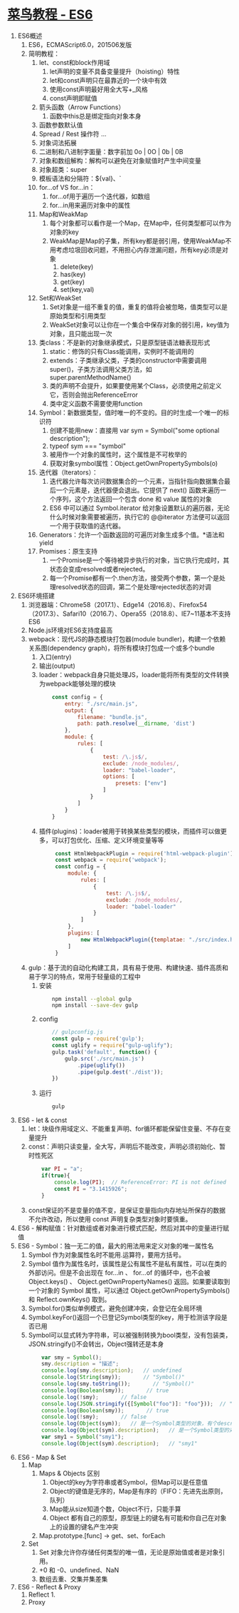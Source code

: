 # [菜鸟教程 - ES6](https://www.runoob.com/w3cnote/es6-tutorial.html)

1. ES6概述
    1. ES6，ECMAScript6.0，201506发版
    2. 简明教程：
       1. let、const和block作用域
          1. let声明的变量不具备变量提升（hoisting）特性
          2. let和const声明只在最靠近的一个块中有效
          3. 使用const声明最好用全大写+_风格
          4. const声明即赋值
       2. 箭头函数（Arrow Functions）
          1. 函数中this总是绑定指向对象本身
       3. 函数参数默认值
       4. Spread / Rest 操作符 ...
       5. 对象词法拓展
       6. 二进制和八进制字面量：数字前加 0o | 0O | 0b | 0B
       7. 对象和数组解构：解构可以避免在对象赋值时产生中间变量
       8. 对象超类：super
       9. 模板语法和分隔符：${val}、`
       10. for...of VS for...in：
           1.  for...of用于遍历一个迭代器，如数组
           2.  for...in用来遍历对象中的属性
       11. Map和WeakMap
           1.  每个对象都可以看作是一个Map，在Map中，任何类型都可以作为对象的key
           2.  WeakMap是Map的子集，所有key都是弱引用，使用WeakMap不用考虑垃圾回收问题，不用担心内存泄漏问题，所有key必须是对象
               1.  delete(key)
               2.  has(key)
               3.  get(key)
               4.  set(key,val)
       12. Set和WeakSet
           1.  Set对象是一组不重复的值，重复的值将会被忽略，值类型可以是原始类型和引用类型
           2.  WeakSet对象可以让你在一个集合中保存对象的弱引用，key值为对象，且只能出现一次
       13. 类class：不是新的对象继承模式，只是原型链语法糖表现形式
           1.  static：修饰的只有Class能调用，实例时不能调用的
           2.  extends：子类继承父类，子类的constructor中需要调用super()，子类方法调用父类方法，如super.parentMethodName()
           3.  类的声明不会提升，如果要使用某个Class，必须使用之前定义它，否则会抛出ReferenceError
           4.  类中定义函数不需要使用function
       14. Symbol：新数据类型，值时唯一的不变的。目的时生成一个唯一的标识符
           1.  创建不能用new：直接用 var sym = Symbol("some optional description");
           2.  typeof sym === "symbol"
           3.  被用作一个对象的属性时，这个属性是不可枚举的
           4.  获取对象symbol属性：Object.getOwnPropertySymbols(o)
       15. 迭代器（Iterators）：
           1.  迭代器允许每次访问数据集合的一个元素，当指针指向数据集合最后一个元素是，迭代器便会退出。它提供了 next() 函数来遍历一个序列，这个方法返回一个包含 done 和 value 属性的对象
           2.  ES6 中可以通过 Symbol.iterator 给对象设置默认的遍历器，无论什么时候对象需要被遍历，执行它的 @@iterator 方法便可以返回一个用于获取值的迭代器。
       16. Generators：允许一个函数返回的可遍历对象生成多个值。*语法和yield
       17. Promises：原生支持
           1.  一个Promise是一个等待被异步执行的对象，当它执行完成时，其状态会变成resolved或者rejected。
           2.  每一个Promise都有一个.then方法，接受两个参数，第一个是处理resolved状态的回调，第二个是处理rejected状态的对调
2. ES6环境搭建
   1. 浏览器端：Chrome58（2017.1）、Edge14（2016.8）、Firefox54（2017.3）、Safari10（2016.7）、Opera55（2018.8）、IE7~11基本不支持ES6
   2. Node.js环境对ES6支持度最高
   3. webpack：现代JS的静态模块打包器(module bundler)，构建一个依赖关系图(dependency graph)，将所有模块打包成一个或多个bundle
      1. 入口(entry)
      2. 输出(output)
      3. loader：webpack自身只能处理JS，loader能将所有类型的文件转换为webpack能够处理的模块
           ```js
               const config = {
                   entry: "./src/main.js",
                   output: {
                       filename: "bundle.js",
                       path: path.resolve(__dirname, 'dist')
                   },
                   module: {
                       rules: [
                           {
                               test: /\.js$/,
                               exclude: /node_modules/,
                               loader: "babel-loader",
                               options: [
                                   presets: ["env"]
                               ]
                           }
                       ]
                   }
               }
           ```
      4. 插件(plugins)：loader被用于转换某些类型的模块，而插件可以做更多，可以打包优化、压缩、定义环境变量等等
           ```js
                const HtmlWebpackPlugin = require('html-webpack-plugin');
                const webpack = require('webpack');
                const config = {
                    module: {
                        rules: [
                            {
                                test: /\.js$/,
                                exclude: /node_modules/,
                                loader: "babel-loader"
                            }
                        ]
                    },
                    plugins: [
                        new HtmlWebpackPlugin({templatae: "./src/index.html"})
                    ]
                }
           ```
   4. gulp：基于流的自动化构建工具，具有易于使用、构建快速、插件高质和易于学习的特点，常用于轻量级的工程中
      1. 安装
            ```bash
                npm install --global gulp
                npm install --save-dev gulp
            ```
      2. config
            ```js
                // gulpconfig.js
                const gulp = require('gulp');
                const uglify = require("gulp-uglify");
                gulp.task('default', function() {
                    gulp.src('./src/main.js')
                        .pipe(uglify())
                        .pipe(gulp.dest('./dist'));
                })
            ```
      3. 运行
            ```bash
                gulp
            ```
3. ES6 - let & const
   1. let：块级作用域定义、不能重复声明、for循环都能保留住变量、不存在变量提升
   2. const：声明只读变量，全大写，声明后不能改变，声明必须初始化、暂时性死区   
        ```js
            var PI = "a";
            if(true){
                console.log(PI);  // ReferenceError: PI is not defined
                const PI = "3.1415926";
            }
        ```
   3. const保证的不是变量的值不变，是保证变量指向内存地址所保存的数据不允许改动，所以使用 const 声明复杂类型对象时要慎重。
4. ES6 - 解构赋值：针对数组或者对象进行模式匹配，然后对其中的变量进行赋值
5. ES6 - Symbol：独一无二的值，最大的用法用来定义对象的唯一属性名
   1. Symbol 作为对象属性名时不能用.运算符，要用方括号。
   2. Symbol 值作为属性名时，该属性是公有属性不是私有属性，可以在类的外部访问。但是不会出现在 for...in 、 for...of 的循环中，也不会被 Object.keys() 、 Object.getOwnPropertyNames() 返回。如果要读取到一个对象的 Symbol 属性，可以通过 Object.getOwnPropertySymbols() 和 Reflect.ownKeys() 取到。
   3. Symbol.for()类似单例模式，避免创建冲突，会登记在全局环境
   4. Symbol.keyFor()返回一个已登记Symbol类型的key，用于检测该字段是否已用
   5. Symbol可以显式转为字符串，可以被强制转换为bool类型，没有包装类，JSON.stringify()不会转出，Object强转还是本身                 
        ```js
            var smy = Symbol();
            smy.description = "描述";
            console.log(smy.description);   // undefined
            console.log(String(smy));       // "Symbol()"
            console.log(smy.toString());       // "Symbol()"
            console.log(Boolean(smy));       // true
            console.log(!smy);       // false
            console.log(JSON.stringify({[Symbol("foo")]: "foo"}));  // "{}"
            console.log(Boolean(smy));       // true
            console.log(!smy);       // false
            console.log(Object(sym));   // 是一个Symbol类型的对象，有个description为Symbol(这里传入的值)
            console.log(Object(sym).description);   // 是一个Symbol类型的对象，有个description为Symbol(这里传入的值),undefined
            var smy1 = Symbol("smy1");
            console.log(Object(sym).description);   // "smy1"            
        ```
6. ES6 - Map & Set
   1. Map
      1. Maps & Objects 区别
         1. Object的key为字符串或者Symbol，但Map可以是任意值
         2. Object的键值是无序的，Map是有序的（FIFO：先进先出原则，队列）
         3. Map能从size知道个数，Object不行，只能手算
         4. Object 都有自己的原型，原型链上的键名有可能和你自己在对象上的设置的键名产生冲突
      2. Map.prototype.[func] -> get、set、forEach
   2. Set
      1. Set 对象允许你存储任何类型的唯一值，无论是原始值或者是对象引用。
      2. +0 和 -0、undefined、NaN
      3. 数组去重、交集并集差集
7. ES6 - Reflect & Proxy
   1. Reflect
      1. 
   2. Proxy

